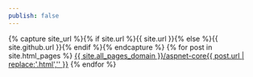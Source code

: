 ```yaml
---
publish: false
---
```


{% capture site_url %}{% if site.url %}{{ site.url }}{% else %}{{ site.github.url }}{% endif %}{% endcapture %}
{% for post in site.html_pages %}
<a href="{{ site.all_pages_domain }}/aspnet-core{{ post.url | replace:'.html','' }}">{{ site.all_pages_domain }}/aspnet-core{{ post.url | replace:'.html','' }}</a>
{% endfor %}
